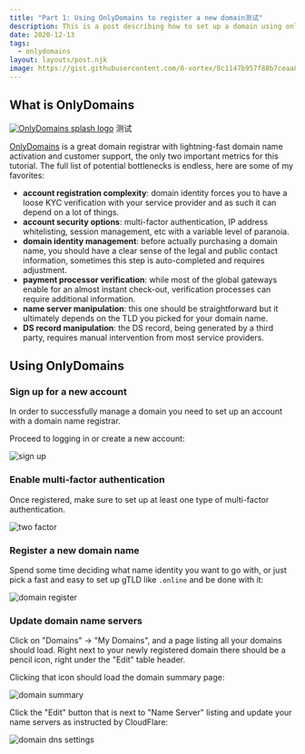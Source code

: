 ```yaml
---
title: "Part 1: Using OnlyDomains to register a new domain测试"
description: This is a post describing how to set up a domain using onlydomains.com.
date: 2020-12-13
tags:
  - onlydomains
layout: layouts/post.njk
image: https://gist.githubusercontent.com/0-vortex/8c1147b957f88b7ceaa85d3b22843803/raw/b04507cbedd3e21055df25c28b281e94bb119117/splash-onlydomains.jpg
---
```


## What is OnlyDomains

[![OnlyDomains splash logo](https://gist.githubusercontent.com/0-vortex/8c1147b957f88b7ceaa85d3b22843803/raw/b04507cbedd3e21055df25c28b281e94bb119117/splash-onlydomains.jpg)](https://www.onlydomains.com)
测试

[OnlyDomains](https://onlydomains.com) is a great domain registrar with lightning-fast domain name activation and customer support, the only two important metrics for this tutorial. The full list of potential bottlenecks is endless, here are some of my favorites:

- **account registration complexity**: domain identity forces you to have a loose KYC verification with your service provider and as such it can depend on a lot of things.
- **account security options**: multi-factor authentication, IP address whitelisting, session management, etc with a variable level of paranoia.
- **domain identity management**: before actually purchasing a domain name, you should have a clear sense of the legal and public contact information, sometimes this step is auto-completed and requires adjustment.
- **payment processor verification**: while most of the global gateways enable for an almost instant check-out, verification processes can require additional information.
- **name server manipulation**: this one should be straightforward but it ultimately depends on the TLD you picked for your domain name.
- **DS record manipulation**: the DS record, being generated by a third party, requires manual intervention from most service providers.

## Using OnlyDomains

### Sign up for a new account

In order to successfully manage a domain you need to set up an account with a domain name registrar.

Proceed to logging in or create a new account:

![sign up](https://gist.githubusercontent.com/0-vortex/8c1147b957f88b7ceaa85d3b22843803/raw/e9b2f4bba1d9023c87881108bed95f8b1490683a/onlydomains-sign-up.png)

### Enable multi-factor authentication

Once registered, make sure to set up at least one type of multi-factor authentication.

![two factor](https://gist.githubusercontent.com/0-vortex/8c1147b957f88b7ceaa85d3b22843803/raw/e9b2f4bba1d9023c87881108bed95f8b1490683a/onlydomains-two-factor.png)

### Register a new domain name

Spend some time deciding what name identity you want to go with, or just pick a fast and easy to set up gTLD like `.online` and be done with it:

![domain register](https://gist.githubusercontent.com/0-vortex/8c1147b957f88b7ceaa85d3b22843803/raw/e9b2f4bba1d9023c87881108bed95f8b1490683a/onlydomains-domain-register.png)

### Update domain name servers

Click on "Domains" -> "My Domains", and a page listing all your domains should load. Right next to your newly registered domain there should be a pencil icon, right under the "Edit" table header.

Clicking that icon should load the domain summary page:

![domain summary](https://gist.githubusercontent.com/0-vortex/8c1147b957f88b7ceaa85d3b22843803/raw/58503764c213405e646bcb0815577b5f383eadad/onlydomains-domain-summary.png)

Click the "Edit" button that is next to "Name Server" listing and update your name servers as instructed by CloudFlare:

![domain dns settings](https://gist.githubusercontent.com/0-vortex/8c1147b957f88b7ceaa85d3b22843803/raw/58503764c213405e646bcb0815577b5f383eadad/onlydomains-domain-dns-settings.png)
